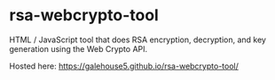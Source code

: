 # rsa-webcrypto-tool
HTML / JavaScript tool that does RSA encryption, decryption, and key generation using the Web Crypto API.

Hosted here: https://galehouse5.github.io/rsa-webcrypto-tool/
